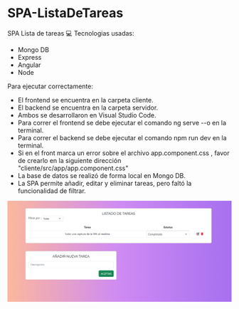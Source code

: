 # SPA-ListaDeTareas
SPA Lista de tareas
:computer: Tecnologias usadas:
 -  Mongo DB
 -  Express
 -  Angular 
 -  Node

Para ejecutar correctamente:
 - El frontend se encuentra en la carpeta cliente.
 - El backend se encuentra en la carpeta servidor.
 - Ambos se desarrollaron en Visual Studio Code.
 - Para correr el frontend se debe ejecutar el comando ng serve --o en la terminal.
 - Para correr el backend se debe ejecutar el comando npm run dev en la terminal.
 - Si en el front marca un error sobre el archivo app.component.css , favor de crearlo en la siguiente dirección "cliente/src/app/app.component.css"
 - La base de datos se realizó de forma local en Mongo DB.
 - La SPA permite añadir, editar y eliminar tareas, pero faltó la funcionalidad de filtrar.


![](captura.png)

